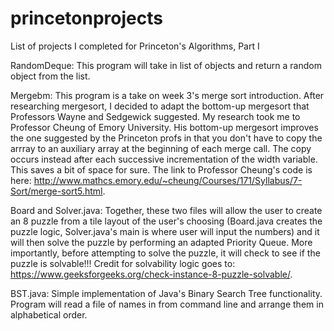 # princetonprojects
List of projects I completed for Princeton's Algorithms, Part I

RandomDeque:  This program will take in list of objects and return a random object from the list.

Mergebm:  This program is a take on week 3's merge sort introduction.  After researching mergesort, I decided to adapt the bottom-up mergesort that Professors Wayne and Sedgewick suggested.  My research took me to Professor Cheung of Emory University.  His bottom-up mergesort improves the one suggested by the Princeton profs in that you don't have to copy the arrray to an auxiliary array at the beginning of each merge call.  The copy occurs instead after each successive incrementation of the width variable.  This saves a bit of space for sure.  The link to Professor Cheung's code is here: http://www.mathcs.emory.edu/~cheung/Courses/171/Syllabus/7-Sort/merge-sort5.html.

Board and Solver.java:  Together, these two files will allow the user to create an 8 puzzle from a tile layout of the user's choosing (Board.java creates the puzzle logic, Solver.java's main is where user will input the numbers) and it will then solve the puzzle by performing an adapted Priority Queue.  More importantly, before attempting to solve the puzzle, it will check to see if the puzzle is solvable!!! Credit for solvability logic goes to: https://www.geeksforgeeks.org/check-instance-8-puzzle-solvable/.

BST.java: Simple implementation of Java's Binary Search Tree functionality.  Program will read a file of names in from command line and arrange them in alphabetical order.
